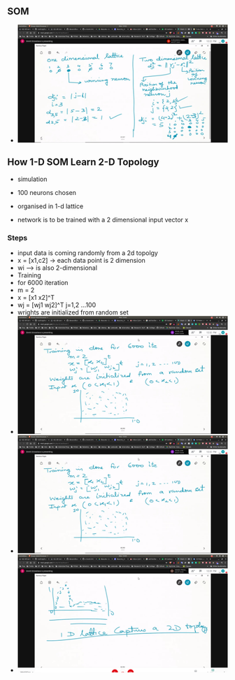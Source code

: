 ## SOM 
- ![Explanation](expln_som.jpg)

## How 1-D SOM Learn 2-D Topology
- simulation
 - 100 neurons chosen
 - organised in 1-d lattice

- network is to be trained with a 2 dimensional input vector x
### Steps
- input data is coming randomly from a 2d topolgy
- x = [x1,c2] -> each data point is 2 dimension
- wi --> is also 2-dimensional
- Training
 - for 6000 iteration
 - m = 2
 - x = [x1 x2]^T
 - wj = [wj1 wj2]^T j=1,2 ...100
 - wrights are initialized from random set
 - ![prc](prc.jpg)
 - ![prc2](prc.jpg)
 - ![prc3](prc3.jpg)
